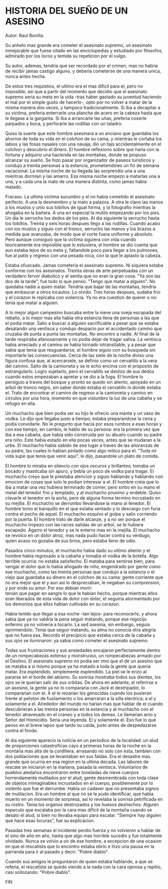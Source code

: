 # HISTORIA DEL SUEÑO DE UN ASESINO

   Autor: Raul Bonilla.

   Su anhelo mas grande era cometer el asesinato supremo, un asesinato
   inmejorable que fuese citado en las enciclopedias y estudiado por
   filosofos, admirado por los locos y temida su repeticion por el vulgo.
   
   Su autor, ademas, tendria que ser recordado por el crimen, mas no
   habria de recibir jamas castigo alguno, y deberia cometerse de una
   manera unica, nunca antes hecha.
   
   De estos tres requistios, el ultimo era el mas dificil para el, pero no
   imposible, asi que a partir del momento que decidio que el asesinato
   supremo seria su meta en la vida -tras haber gastado su juventud
   haciendo el mal por el simple gusto de hacerlo-, opto por no volver a
   matar de la misma manera dos veces, y tampoco tradicionalmente. Si iba
   a decapitar a su victima, preferia enterrarle una plancha de acero en
   la cabeza hasta que le llegase a la garganta. Si iba a arrancarle las
   uñas, preferia coserle parpados y boca, y perforarle las rodillas con
   un taladro.
   
   Quiso la suerte que este hombre asesinara a un anciano que guardaba los
   ahorros de toda su vida en el colchon de su cama, y mientras le cortaba
   los labios y las fosas nasales con una navaja, dio un tajo
   accidentalmente en el colchon y descubrio el dinero. El hombre
   reflexiono sobre que haria con la fortuna y adquirio una hacienda en
   las montañas, donde se propuso alcanzar su sueño. Se hizo pasar por
   organizador de paseos turisticos y condujo a treinta personas a la
   estancia, prometiendoles un fin de semana vacacional. La misma noche de
   su llegada las sorprendio una a una mientras dormian y las amarro. Esa
   misma noche empezo a matarlas una a una, y a cada una la mato de una
   manera distinta, como jamas habia matado.
   
   Fracaso. La ultima victima sucumbio y el no habia cometido el asesinato
   perfecto. A una la desmembro y la mato a palazos. A otra le clavo las
   manos a los muslos y unio sus tobillos de igual forma, y la fotografio
   mientras la ahogaba en la bañera. A una en especial la mutilo empezando
   por los pies. Un dia le serrucho los dedos de los pies. Al dia
   siguiente la serrucho hasta los tobillos. Treinta y seis horas despues
   llego a las rodillas. Cuando acabo con los muslos y siguio con el
   tronco, serrucho las manos y los brazos a medida que avanzaba, de modo
   que el corte fuera uniforme y absoluto. Pero aunque consiguio que la
   victima siguiera con vida cuando teoricamente era imposible que lo
   estuviera, el hombre se dio cuenta que aun estaba lejos de su meta y,
   faltandole poco para llegar a los pulmones, fue al patio y regreso con
   una pesada roca, con la que le aplasto la cabeza.
   
   Estaba ofuscado. Jamas cometeria el asesinato supremo. Ni siquiera
   estaba conforme con los asesinatos. Treinta obras de arte perpetuadas
   con un verdadero fervor diabolico y el sentia que no eran la gran cosa.
   "Ya son las dos de la tarde", fue todo lo que penso. "Tengo que matar a
   alguien". No quedaba nadie a quien matar. Tendria que bajar de las
   montañas, tendria que embaucar a otros incautos. Lo olvido. Tres horas
   despues, sudaba frio y el corazon le repicaba con violencia. Ya no era
   cuestion de querer o no: tenia que matar a alguien.
   
   A lo mejor algun campesino buscaba entre la nieve una oveja escapada
   del rebaño, a lo mejor mas alla habia otra estancia llena de personas a
   las que el podia matar. Salio a buscar a alguien sacrificable a pesar
   que se estaba desatando una ventisca y condujo despacio por el
   accidentado camino que cruzaba de punta a punta las montañas. No
   encontro a nadie. Al final de la tarde respiraba afanosamante y no
   podia dejar de tragar saliva. La ventisca habia arreciado y el camino
   se habia tornado intransitable, y a pesar que sabia que tenia que
   resguardarse, el hombre siguio con su busqueda sin importarle las
   consecuencias. Cerca de las siete de la noche diviso una figura confusa
   que, al acercarsele, se definio como un cervatillo a la vera del
   camino. Salto de la camioneta y se le echo encima con el proposito de
   estrangularlo. Logro sujetarlo, pero el cervatillo se deslizo de sus
   dedos cuando estos empezaban a apretar y se dio a la fuga. El hombre lo
   persiguio a traves del bosque y pronto se quedo sin aliento, apoyado en
   un arbol de tronco negro, sin saber donde estaba el cervatillo ni donde
   estaba el. Trato de encontrar el camino de regreso a la camioneta y
   camino en circulos por una hora, momento en que vislumbro la luz de una
   cabaña y se refugio en ella.
   
   Un muchacho que bien podia ser su hijo le ofrecio una manta y un vaso
   de vodka. Le dijo que llegaba justo a tiempo; estaba preparandose la
   cena y podia convidarle. No le pregunto que hacia por esos rumbos a
   esas horas y con ese tiempo, en cambio, le hablo de su persona: era la
   primera vez que iba a esa cabaña, que habia sido construida por su
   abuelo cuando su padre era niño. Este habia estado en ella pocas veces,
   antes que se mudaran a la urbe. El muchacho habia sabido de ese lugar a
   traves de las añoranzas de su padre, las cuales lo habian pintado como
   algo mitico para el. "Toda mi vida supe que tenia que venir aqui", le
   dijo, pasandole un plato de comida.
   
   El hombre lo miraba en silencio con ojos oscuros y brillantes; tomaba
   un bocado y masticaba sin apuro, y bebia un poco de vodka para tragar.
   El muchacho creyo que le prestaba atencion y siguio hablando y hablando
   con emocion de cosas que solo le podian interesar a el. El hombre creia
   que lo iba a matar una vez hubiera terminado de comer, pero sintio en
   su mano el metal del tenedor frio y templado, y al muchacho proximo y
   endeble. Quiso clavarle el tenedor en la aorta, pero de alguna forma
   termino incrustado en su mejilla. El muchacho se derrumbo llevandose la
   mano al tenedor. El hombre tomo el banquillo en el que estaba sentado y
   lo descargo con furia contra el pecho de aquel. El muchacho esquivo el
   golpe y salio corriendo por la puerta. El hombre trato de darle
   alcanze, y a no ser porque el muchacho tropezo con las raices salidas
   de un arbol, se le hubiera escapado. Agarro el tenedor y se le enterro
   mas en la mejilla. El muchacho se revolco en un dolor atroz, mas nada
   pudo hacer contra su verdugo, quien acaso no gozaba de sus brios, pero
   estaba lleno de odio.
   
   Pasados cinco minutos, el muchacho habia dado su ultimo aliento y el
   hombre habia regresado a la cabaña y tomaba el vodka de la botella.
   Algo terrible ocurria: no estaba satisfecho. El mataba para sentirse
   bien, para vengar el dolor que lo habia ahogado de niño, engendrado por
   gente como ese muchacho, como las treinta personas que condujo a la
   estancia o el viejo que guardaba su dinero en el colchon de su cama:
   gente corriente que no era mejor que el y aun asi lo despreciaban, le
   negaban su comprension, y por ende su amor. Por eso debian morir:  
   tenian que pagar en sangre lo que le habian hecho, porque mientras
   ellos eran liberados de esta vida de dolor con dolor, el seguiria
   atormentado por los demonios que ellos habian cultivado en su corazon.
   
   Habia tenido que llegar a esa noche -tan lejos- para reconocerlo, y
   ahora sabia que ya no valdria la pena seguir matando, porque ese
   regocijo enfermo ya no volveria a tocarlo. La sed asesina, sin embargo,
   seguia oprimiendolo. Tenia que seguir matando, su alma no conocia otra
   alegria que no fuera esa. Recordo el precipicio que estaba cerca de la
   cabaña y sus ojos se iluminaron: ya sabia como cometer el asesinato
   supremo.
   
   Todas sus frustraciones y sus ansiedades encajaron perfectamente dentro
   de un rompecabezas extenso y monstruoso, un rompecabezas armado por el
   Destino. El asesinato supremo no podia ser otro que el de un asesino
   que se mataba a si mismo porque ya ha matado a toda la gente que queria
   matar. Era esplendido, simplemente esplendido. La piel se le erizo al
   pararse en el borde del abismo. Su sonrisa mostraba todos sus dientes,
   los ojos se le querian salir de sus orbitas. De ahora en adelante, al
   referirse a un asesino, la gente ya no lo compararia con Jack el
   destripador, lo compararian con el. A el le rezarian los genocidas
   cuando los pusieran frente al peloton de fusilamiento o los amarraran a
   la silla electrica; a el y solamente a el. Alrededor del mundo no
   harian mas que hablar de el cuando descubrieran a las treinta personas
   en la estancia y al muchacho con el tenedor atravesado en el craneo y a
   todos los demas. Le llamarian amo y Señor del Homicidio. Seria una
   leyenda. El y solamente el. Eso fue lo que penso en el breve lapso que
   tardo su caida, justo antes de despedazarse contra el fondo.
   
   Al dia siguiente aparecio la noticia en un periodico de la localidad:
   un alud de proporciones catastroficas cayo a primeras horas de la noche
   en la montaña mas alta de la cordillera, arrasando no solo con esta,
   tambien con dos poblaciones que se levantaban en sus faldas. Era el
   desastre mas grande que ocurria en esa region en la ultima decada. Las
   labores de rescate se iniciaron en la mañana, pasada la ventisca.
   Voluntarios de pueblos aledaños encontraron entre toneladas de nieve
   cuerpos horrendamente mutilados por el alud; gente desmembrada con toda
   clase de objetos inimaginables incrustados en el cuerpo, posiblemente
   por lo violento que fue el derrumbe. Habia un cadaver que no presentaba
   signos de mutilacion. Era un hombre al que no se le pudo identificar,
   que habia muerto en un momento de sorpresa, asi lo revelaba la sonrisa
   petrificada en su rostro. Tenia los organos destrozados y los huesos
   deshechos. Alguien especulo que escalaba por la cara mas dificil de la
   montaña cuando se desato el alud, si bien no llevaba equipo para
   escalar. "Siempre hay alguien que hace esas locuras", fue su
   explicacion.
   
   Pasadas tres semanas el incidente perdio fuerza y no volvieron a hablar
   de el sino de año en año, hasta que algo mas horrible sucedio y fue
   totalmente olvidado. Nunca se volvio a oir de ese hombre, a excepcion
   de una ocasion en que el rescatista que lo encontro estaba ebrio e hizo
   una pausa en la parranda para ir al pasado y decir: "Pobre diablo".
   
   Cuando sus amigos le preguntaron de quien estaba hablando, a que se
   referia, el rescatista se quedo viendo a la nada con la cara ojerosa y
   repitio, casi sollozando: "Pobre diablo".
   
   FIN
